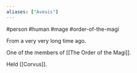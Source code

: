 ```yaml
---
aliases: ["Aveuis"]
---
```

#person #human #mage #order-of-the-magi

From a very very long time ago.

One of the members of [[The Order of the Magi]].

Held [[Corvus]].
